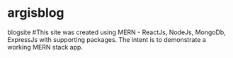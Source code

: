 # argisblog
blogsite
#This site was created using MERN - ReactJs, NodeJs, MongoDb, ExpressJs with supporting packages.  The intent is to demonstrate a working MERN stack app.
